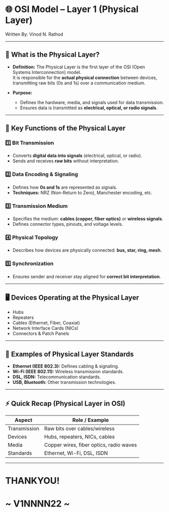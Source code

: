 # 🌐 OSI Model – Layer 1 (Physical Layer)

Written By: Vinod N. Rathod  

---

## 📌 What is the Physical Layer?
- **Definition:** The Physical Layer is the first layer of the OSI (Open Systems Interconnection) model.  
  It is responsible for the **actual physical connection** between devices, transmitting raw bits (0s and 1s) over a communication medium.  

- **Purpose:**  
  - Defines the hardware, media, and signals used for data transmission.  
  - Ensures data is transmitted as **electrical, optical, or radio signals**.  

---

## 🔑 Key Functions of the Physical Layer

### 1️⃣ Bit Transmission
- Converts **digital data into signals** (electrical, optical, or radio).  
- Sends and receives **raw bits** without interpretation.  

### 2️⃣ Data Encoding & Signaling
- Defines how **0s and 1s** are represented as signals.  
- **Techniques:** NRZ (Non-Return to Zero), Manchester encoding, etc.  

### 3️⃣ Transmission Medium
- Specifies the medium: **cables (copper, fiber optics)** or **wireless signals**.  
- Defines connector types, pinouts, and voltage levels.  

### 4️⃣ Physical Topology
- Describes how devices are physically connected: **bus, star, ring, mesh**.  

### 5️⃣ Synchronization
- Ensures sender and receiver stay aligned for **correct bit interpretation**.  

---

## 🖥️ Devices Operating at the Physical Layer
- Hubs  
- Repeaters  
- Cables (Ethernet, Fiber, Coaxial)  
- Network Interface Cards (NICs)  
- Connectors & Patch Panels  

---

## 📡 Examples of Physical Layer Standards
- **Ethernet (IEEE 802.3):** Defines cabling & signaling.  
- **Wi-Fi (IEEE 802.11):** Wireless transmission standards.  
- **DSL, ISDN:** Telecommunication standards.  
- **USB, Bluetooth:** Other transmission technologies.  

---

## ⚡ Quick Recap (Physical Layer in OSI)

| **Aspect**     | **Role / Example** |
|----------------|---------------------|
| Transmission   | Raw bits over cables/wireless |
| Devices        | Hubs, repeaters, NICs, cables |
| Media          | Copper wires, fiber optics, radio waves |
| Standards      | Ethernet, Wi-Fi, DSL, ISDN |

---
# THANKYOU!
# ~ V1NNNN22 ~